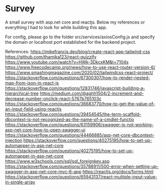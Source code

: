 # Survey
A small survey with asp.net core and reactjs. Below my references or everything I had to look for while building this app.

For config, please go to the folder src/services/axiosConfig.js and specify the domain or localhost port established for the backend project.


References:
https://mikefrancis.dev/blog/create-react-app-tailwind-css
https://github.com/thamika123/react-quizzify
https://www.youtube.com/watch?v=HWk-3DkcxKM&t=7104s
https://www.freecodecamp.org/news/how-to-use-react-router-version-6/
https://www.smashingmagazine.com/2020/02/tailwindcss-react-project/
https://stackoverflow.com/questions/67300307/how-to-render-nested-map-from-json-in-react-js
https://stackoverflow.com/questions/12831746/javascript-building-a-hierarchical-tree
https://medium.com/@aghh1504/2-increment-and-decrease-number-onclick-react-5767b765103c
https://stackoverflow.com/questions/36683770/how-to-get-the-value-of-an-input-field-using-reactjs
https://stackoverflow.com/questions/39454545/the-term-scaffold-dbcontext-is-not-recognized-as-the-name-of-a-cmdlet-functio
https://stackoverflow.com/questions/63159906/swagger-is-not-working-asp-net-core-how-to-open-swagger-ui
https://stackoverflow.com/questions/44466885/asp-net-core-dbcontext-injection
https://stackoverflow.com/questions/40275195/how-to-set-up-automapper-in-asp-net-core
https://stackoverflow.com/questions/40275195/how-to-set-up-automapper-in-asp-net-core
https://www.w3schools.com/sql/sql_foreignkey.asp
https://stackoverflow.com/questions/35788911/500-error-when-setting-up-swagger-in-asp-net-core-mvc-6-app
https://reactjs.org/docs/forms.html
https://stackoverflow.com/questions/65943137/react-multiple-input-value-in-single-array
